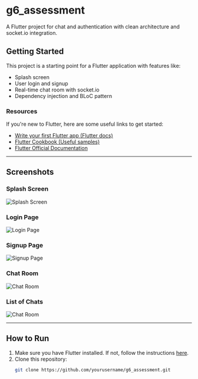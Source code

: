 # g6_assessment

A Flutter project for chat and authentication with clean architecture and socket.io integration.

## Getting Started

This project is a starting point for a Flutter application with features like:

- Splash screen
- User login and signup
- Real-time chat room with socket.io
- Dependency injection and BLoC pattern

### Resources

If you're new to Flutter, here are some useful links to get started:

- [Write your first Flutter app (Flutter docs)](https://docs.flutter.dev/get-started/codelab)
- [Flutter Cookbook (Useful samples)](https://docs.flutter.dev/cookbook)
- [Flutter Official Documentation](https://docs.flutter.dev/)

---

## Screenshots

### Splash Screen
![Splash Screen](screenshots/splash_screen.jpg)

### Login Page
![Login Page](screenshots/login_page.jpg)

### Signup Page
![Signup Page](screenshots/signup_page.jpg)

### Chat Room
![Chat Room](screenshots/chat_room.jpg)

### List of Chats
![Chat Room](screenshots/list_of_chats.jpg)


---

## How to Run

1. Make sure you have Flutter installed. If not, follow the instructions [here](https://flutter.dev/docs/get-started/install).
2. Clone this repository:
   ```bash
   git clone https://github.com/yourusername/g6_assessment.git
